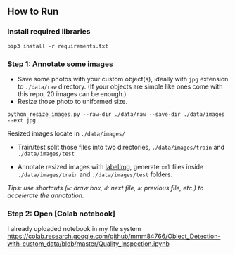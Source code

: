 ## How to Run

### Install required libraries
`pip3 install -r requirements.txt`


### Step 1: Annotate some images
- Save some photos with your custom object(s), ideally with `jpg` extension to `./data/raw` directory. (If your objects are simple like ones come with this repo, 20 images can be enough.)
- Resize those photo to uniformed size.
```
python resize_images.py --raw-dir ./data/raw --save-dir ./data/images --ext jpg 
```
Resized images locate in `./data/images/`
- Train/test split those files into two directories, `./data/images/train` and `./data/images/test`

- Annotate resized images with [labelImg](https://tzutalin.github.io/labelImg/), generate `xml` files inside `./data/images/train` and `./data/images/test` folders. 

*Tips: use shortcuts (`w`: draw box, `d`: next file, `a`: previous file, etc.) to accelerate the annotation.*


### Step 2: Open [Colab notebook]
I already uploaded notebook in my file system
https://colab.research.google.com/github/mmm84766/Oblect_Detection-with-custom_data/blob/master/Quality_Inspection.ipynb
